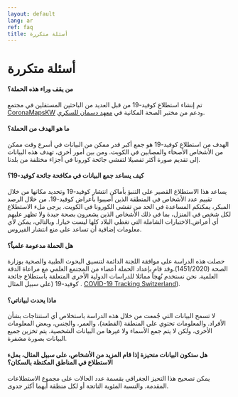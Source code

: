 ```yaml
---
layout: default
lang: ar
ref: faq
title: أسئلة متكررة
---
```

# أسئلة متكررة

#### من يقف وراء هذه الحملة؟ ‪‬ 

تم إنشاء استطلاع كوفيد-19 من قبل العديد من الباحثين المستقلين في مجتمع
[CoronaMapsKW](https://www.coronamapskw.com) ودعم من مختبر الصحة
المكانية في [معهد دسمان للسكري](https://www.dasmaninstitute.org/).

#### ما هو الهدف من الحملة؟ 

الهدف من استطلاع كوفيد-19 هو جمع أكبر قدر ممكن من البيانات في أسرع وقت ممكن من الأشخاص الأصحاء والمصابين في الكويت. ومن بين أمور أخرى، تهدف هذه البيانات إلى تقديم صورة أكثر تفصيلا لتفشي جائحة كورونا في أجزاء مختلفة من بلدنا.

#### ‪كيف يساعد جمع البيانات في مكافحة جائحة كوفيد‫-‬19؟ 

يساعد هذا الاستطلاع القصير على التنبؤ بأماكن انتشار كوفيد-19 وتحديد مكانها من خلال تقييم عدد الأشخاص في المنطقة الذين أصيبوا بأعراض كوفيد-19. من خلال الرصد المبكر، يمكنكم المساعدة في الحد من تفشي الكورونا في الكويت. يرجى ملء الاستطلاع لكل شخص في المنزل، بما في ذلك الأشخاص الذين يشعرون بصحة جيدة ولا تظهر عليهم أي أعراض.الاختبارات الشاملة التي تغطي البلاد كلها ليست خيارا. وبالتالي، يمكن لأي معلومات إضافية أن تساعد على منع انتشار الفيروس.

#### ‪‬هل الحملة مدعومة علمياً؟
 
حصلت هذه الدراسة على موافقة اللجنة الدائمة لتنسيق البحوث الطبية
والصحية بوزارة الصحة (1451/2020).وقد قام بإعداد الحملة أعضاء من
المجتمع العلمي مع مراعاة الدقة العلمية. نحن نستخدم نُهجاً مماثلا
للدراسات الدولية الأخرى المتعلقة باستطلاع جائحة  كوفيد-19 (على سبيل المثال . ‪[COVID-19 Tracking Switzerland](https://www.covidtracker.ch/en/)‬).

#### ماذا يحدث لبياناتي؟ 

لا تسمح البيانات التي جُمعت من خلال هذه الدراسة باستخلاص أي استنتاجات بشأن الأفراد. والمعلومات تحتوي على المنطقة (القطعة)، والعمر، والجنس، وبعض المعلومات الأخرى، ولكن لا يتم جمع الأسماء ولا غيرها من البيانات الشخصية. يتم تخزين جميع البيانات بصورة مشفرة.

#### هل ستكون البيانات متحيزة إذا قام المزيد من الأشخاص، على سبيل المثال، بملء الاستطلاع في المناطق المكتظة بالسكان؟
 
يمكن تصحيح هذا التحيز الجغرافي بقسمة عدد الحالات على مجموع الاستطلاعات المقدمة. والنسبة المئوية الناتجة أو لكل منطقة أيهما أكثر جدوى.

